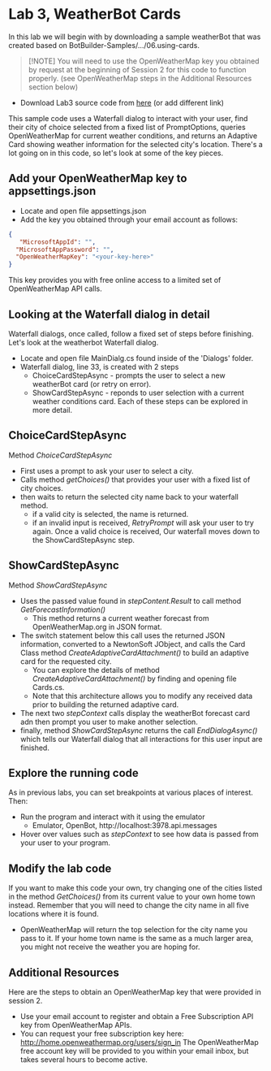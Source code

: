 # Lab 3, WeatherBot Cards
In this lab we will begin with by downloading a sample weatherBot that was created based on BotBuilder-Samples/.../06.using-cards.

> [!NOTE] You will need to use the OpenWeatherMap key you obtained by request at the beginning of Session 2 for this code to function properly. (see OpenWeatherMap steps in the Additional Resources section below)

* Download Lab3 source code from [here](../../Code/Lab3%20Cards%20MVC)   (or add different link)

This sample code uses a Waterfall dialog to interact with your user, find their city of choice selected from a fixed list of PromptOptions, queries OpenWeatherMap for current weather conditions, and returns an Adaptive Card showing weather information for the selected city's location. There's a lot going on in this code, so let's look at some of the key pieces.

## Add your OpenWeatherMap key to appsettings.json
* Locate and open file appsettings.json
* Add the key you obtained through your email account as follows:

```json
{
   "MicrosoftAppId": "",
  "MicrosoftAppPassword": "",
  "OpenWeatherMapKey": "<your-key-here>"
}
```
This key provides you with free online access to a limited set of OpenWeatherMap API calls.

## Looking at the Waterfall dialog in detail
Waterfall dialogs, once called, follow a fixed set of steps before finishing. 
Let's look at the weatherbot Waterfall dialog.
* Locate and open file MainDialg.cs found inside of the 'Dialogs' folder.
* Waterfall dialog, line 33, is created with 2 steps
  - ChoiceCardStepAsync - prompts the user to select a new weatherBot card (or retry on error).
  - ShowCardStepAsync - reponds to user selection with a current weather conditions card.
Each of these steps can be explored in more detail.

## ChoiceCardStepAsync
Method _ChoiceCardStepAsync_ 
* First uses a prompt to ask your user to select a city. 
* Calls method _getChoices()_ that provides your user with a fixed list of city choices.
* then waits to return the selected city name back to your waterfall method.
  - if a valid city is selected, the name is returned.
  - if an invalid input is received, _RetryPrompt_ will ask your user to try again.
 Once a valid choice is received, Our waterfall moves down to the ShowCardStepAsync step.
 
 ## ShowCardStepAsync
 Method _ShowCardStepAsync_
* Uses the passed value found in _stepContent.Result_ to call method _GetForecastInformation()_
  - This method returns a current weather forecast from OpenWeatherMap.org in JSON format.
* The switch statement below this call uses the returned JSON information, converted to a  NewtonSoft JObject, and calls the Card Class method _CreateAdaptiveCardAttachment()_ to build an adaptive card for the requested city.
  - You can explore the details of method _CreateAdaptiveCardAttachment()_ by finding and opening file Cards.cs.
  - Note that this architecture allows you to modify any received data prior to building the returned adaptive card.
* The next two _stepContext_ calls display the weatherBot forecast card adn then prompt you user to make another selection.
* finally, method _ShowCardStepAsync_ returns the call _EndDialogAsync()_ which tells our Waterfall dialog that all interactions for this user input are finished.

## Explore the running code
As in previous labs, you can set breakpoints at various places of interest. Then:
* Run the program and interact with it using the emulator
  - Emulator, OpenBot, http://localhost:3978.api.messages  
* Hover over values such as _stepContext_ to see how data is passed from your user to your program.

## Modify the lab code
If you want to make this code your own, try changing one of the cities listed in the method _GetChoices()_ from its current value to your own home town instead. Remember that you will need to change the city name in all five locations where it is found.
* OpenWeatherMap will return the top selection for the city name you pass to it. If your home town name is the same as a much larger area, you might not receive the weather you are hoping for.

## Additional Resources
Here are the steps to obtain an OpenWeatherMap key that were provided in session 2.
* Use your email account to register and obtain a Free Subscription API key from OpenWeatherMap APIs. 
* You can request your free subscription key here: http://home.openweathermap.org/users/sign_in
The OpenWeatherMap free account key will be provided to you within your email inbox, but takes several hours to become active.

  
